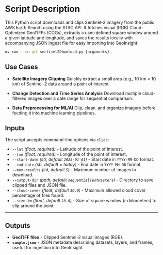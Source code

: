 # Script Description

This Python script downloads and clips Sentinel-2 imagery from the public AWS Earth Search using the STAC API.
It fetches visual (RGB) Cloud-Optimized GeoTIFFs (COGs), extracts a user-defined square window around a given latitude and longitude, and saves the results locally with accompanying JSON ingest file for easy importing into GeoInsight.

```bash
uv run --script sentinel2Download.py {arguments}
```

## Use Cases

- **Satellite Imagery Clipping**
  Quickly extract a small area (e.g., 10 km × 10 km) of Sentinel-2 data around a point of interest.

- **Change Detection and Time Series Analysis**
  Download multiple cloud-filtered images over a date range for sequential comparison.

- **Data Preprocessing for ML/AI**
  Clip, clean, and organize imagery before feeding it into machine learning pipelines.

## Inputs

The script accepts command-line options via `click`:

- `--lat` _(float, required)_ - Latitude of the point of interest.
- `--lon` _(float, required)_ - Longitude of the point of interest.
- `--start-date` _(str, default `2025-01-01`)_ - Start date in `YYYY-MM-DD` format.
- `--end-date` _(str, default = today)_ - End date in `YYYY-MM-DD` format.
- `--max-results` _(int, default `5`)_ - Maximum number of images to download.
- `--output-dir` _(path, default `sequentialTestRasters`)_ - Directory to save clipped files and JSON file.
- `--cloud-cover` _(float, default `30.0`)_ - Maximum allowed cloud cover percentage of files found.
- `--size-km` _(float, default `10.0`)_ - Size of square window (in kilometers) to clip around the point.

---

## Outputs

- **GeoTIFF files** - Clipped Sentinel-2 visual images (RGB).
- **`sample.json`** - JSON metadata describing datasets, layers, and frames, useful for ingestion into GeoInsight.
